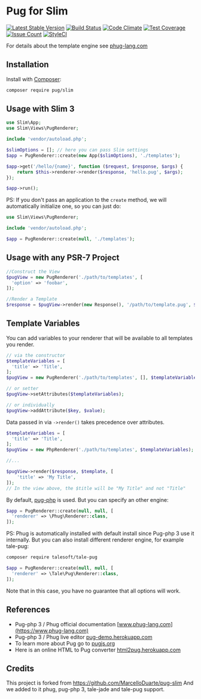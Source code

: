 # Pug for Slim

[![Latest Stable Version](https://poser.pugx.org/pug/slim/v/stable.png)](https://packagist.org/packages/pug/slim)
[![Build Status](https://travis-ci.org/pug-php/pug-slim.svg?branch=master)](https://travis-ci.org/pug-php/pug-slim)
[![Code Climate](https://codeclimate.com/github/pug-php/pug-slim/badges/gpa.svg)](https://codeclimate.com/github/pug-php/pug-slim)
[![Test Coverage](https://codeclimate.com/github/pug-php/pug-slim/badges/coverage.svg)](https://codeclimate.com/github/pug-php/pug-slim/coverage)
[![Issue Count](https://codeclimate.com/github/pug-php/pug-slim/badges/issue_count.svg)](https://codeclimate.com/github/pug-php/pug-slim)
[![StyleCI](https://styleci.io/repos/95650139/shield?branch=master)](https://styleci.io/repos/95650139)

For details about the template engine see [phug-lang.com](https://www.phug-lang.com)

## Installation

Install with [Composer](http://getcomposer.org):

```bash
composer require pug/slim
```

## Usage with Slim 3

```php
use Slim\App;
use Slim\Views\PugRenderer;

include 'vendor/autoload.php';

$slimOptions = []; // here you can pass Slim settings
$app = PugRenderer::create(new App($slimOptions), './templates');

$app->get('/hello/{name}', function ($request, $response, $args) {
    return $this->renderer->render($response, 'hello.pug', $args);
});

$app->run();
```

PS: If you don't pass an application to the `create` method, we
will automatically initialize one, so you can just do:

```php
use Slim\Views\PugRenderer;

include 'vendor/autoload.php';

$app = PugRenderer::create(null, './templates');
```


## Usage with any PSR-7 Project

```php
//Construct the View
$pugView = new PugRenderer('./path/to/templates', [
  'option' => 'foobar',
]);

//Render a Template
$response = $pugView->render(new Response(), '/path/to/template.pug', $yourData);
```

## Template Variables

You can add variables to your renderer that will be available to all templates you render.

```php
// via the constructor
$templateVariables = [
  'title' => 'Title',
];
$pugView = new PugRenderer('./path/to/templates', [], $templateVariables);

// or setter
$pugView->setAttributes($templateVariables);

// or individually
$pugView->addAttribute($key, $value);
```

Data passed in via `->render()` takes precedence over attributes.
```php
$templateVariables = [
  'title' => 'Title',
];
$pugView = new PhpRenderer('./path/to/templates', $templateVariables);

//...

$pugView->render($response, $template, [
    'title' => 'My Title',
]);
// In the view above, the $title will be "My Title" and not "Title"
```

By default, [pug-php](https://github.com/pug-php/pug) is used.
But you can specify an other engine:
```php
$app = PugRenderer::create(null, null, [
  'renderer' => \Phug\Renderer::class,
]);
```
PS: Phug is automatically installed with default install since Pug-php 3
use it internally. But you can also install different renderer engine,
for example tale-pug:
```bash
composer require talesoft/tale-pug
```
```php
$app = PugRenderer::create(null, null, [
  'renderer' => \Tale\Pug\Renderer::class,
]);
```
Note that in this case, you have no guarantee that all options
will work. 

## References

 * Pug-php 3 / Phug official documentation [www.phug-lang.com](https://www.phug-lang.com)
 * Pug-php 3 / Phug live editor [pug-demo.herokuapp.com](https://pug-demo.herokuapp.com)
 * To learn more about Pug go to [pugjs.org](https://pugjs.org)
 * Here is an online HTML to Pug converter [html2pug.herokuapp.com](https://html2pug.herokuapp.com/)
 
## Credits

This project is forked from https://github.com/MarcelloDuarte/pug-slim
And we added to it phug, pug-php 3, tale-jade and tale-pug support.
